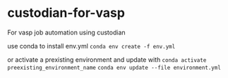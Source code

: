 # custodian-for-vasp
For vasp job automation using custodian

use conda to install env.yml
`conda env create -f env.yml`

or activate a prexisting environment and update with
`conda activate preexisting_environment_name`
`conda env update --file environment.yml`